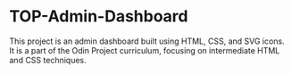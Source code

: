 # TOP-Admin-Dashboard

This project is an admin dashboard built using HTML, CSS, and SVG icons. It is a part of the Odin Project curriculum, focusing on intermediate HTML and CSS techniques.
